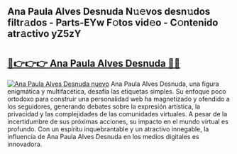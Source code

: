 ## Ana Paula Alves Desnuda N𝚞𝚎vos desn𝚞dos filtr𝚊dos - Parts-EYw F𝚘tos vid𝚎o - C𝚘ntenido atr𝚊ctivo yZ5zY

# <h2><a href="http://mb1s4n.tromn.icu/?c=Ana+Paula+Alves+Desnuda">🔗👉👉👉 Ana Paula Alves Desnuda 🔗🔗</a></h2>

[![Ana Paula Alves Desnuda nuevo](https://i.imgur.com/pEAQMta.gif)](http://mb1s4n.tromn.icu/?c=Ana+Paula+Alves+Desnuda)
Ana Paula Alves Desnuda, una figura enigmática y multifacética, desafía las etiquetas simples. Su enfoque poco ortodoxo para construir una personalidad web ha magnetizado y ofendido a los seguidores, generando debates sobre la expresión artística, la privacidad y las complejidades de las comunidades virtuales. A pesar de la incertidumbre de sus próximas acciones, su impacto en el mundo virtual es profundo. Con un espíritu inquebrantable y un atractivo innegable, la influencia de Ana Paula Alves Desnuda en los medios digitales es innovadora.
